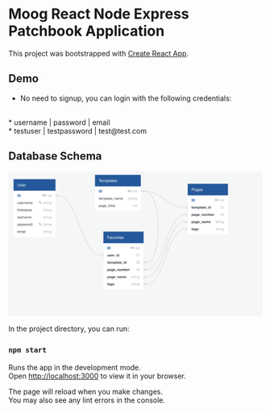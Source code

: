 # Moog React Node Express Patchbook Application

This project was bootstrapped with [Create React App](https://github.com/facebook/create-react-app).

## Demo

 * No need to signup, you can login with the following credentials:
 <br>
 * username | password     | email  
 <br>
 * testuser | testpassword | test@test.com

## Database Schema

![Database Schema](client/public/images/Schema.png)


In the project directory, you can run:

### `npm start`

Runs the app in the development mode.\
Open [http://localhost:3000](http://localhost:3000) to view it in your browser.

The page will reload when you make changes.\
You may also see any lint errors in the console.

